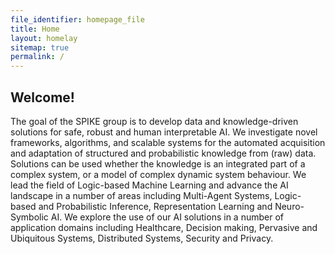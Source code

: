 ```yaml
---
file_identifier: homepage_file
title: Home
layout: homelay
sitemap: true
permalink: /
---
```

## Welcome!

<!-- The integration of knowledge into computer systems is becoming increasingly essential in the development of automated solutions to complex problems, which would otherwise require a high-level of human expertise. For example, within the context of pervasive systems, devices have to be able to automatically acquire knowledge about the environment, the context and user’s behaviours, with minimal human intervention, in order to predict and adapt. Knowledge has to be structured, so as to reflect human reasoning and use of logic. At the same time, it may involve probabilistic and/or statistical forms of inference to represent and reason under uncertainty. Modeling has also to be close to how experts solve problems in real life – be amenable to iterative processes of knowledge acquisition, interpretation and elaboration that can be more naturally intertwined with the complex dynamic nature of the environment and the systems that pervasively act within it. -->

The goal of the SPIKE group is to develop data and knowledge-driven solutions for safe, robust and human interpretable AI. We investigate novel frameworks, algorithms, and scalable systems for the automated acquisition and adaptation of structured and probabilistic knowledge from (raw) data. Solutions can be used whether the knowledge is an integrated part of a complex system, or a model of complex dynamic system behaviour. We lead the field of Logic-based Machine Learning and advance the AI landscape in a number of areas including Multi-Agent Systems, Logic-based and Probabilistic Inference, Representation Learning and Neuro-Symbolic AI. We explore the use of our AI solutions in a number of application domains including Healthcare, Decision making, Pervasive and Ubiquitous Systems, Distributed Systems, Security and Privacy.